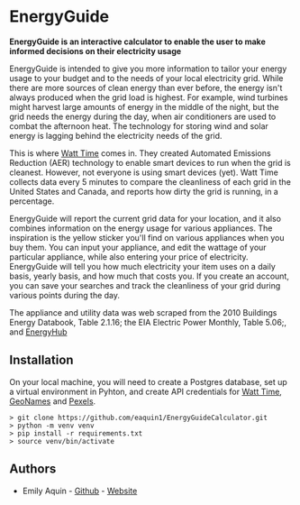 # EnergyGuide

**EnergyGuide is an interactive calculator to enable the user to make informed decisions on their electricity usage**

EnergyGuide is intended to give you more information to tailor your energy usage to your budget and to the needs of your local electricity grid. While there are more sources of clean energy than ever before, the energy isn't always produced when the grid load is highest. For example, wind turbines might harvest large amounts of energy in the middle of the night, but the grid needs the energy during the day, when air conditioners are used to combat the afternoon heat. The technology for storing wind and solar energy is lagging behind the electricity needs of the grid.

This is where [Watt Time](https://www.watttime.org/) comes in. They created Automated Emissions Reduction (AER) technology to enable smart devices to run when the grid is cleanest. However, not everyone is using smart devices (yet). Watt Time collects data every 5 minutes to compare the cleanliness of each grid in the United States and Canada, and reports how dirty the grid is running, in a percentage.

EnergyGuide will report the current grid data for your location, and it also combines information on the energy usage for various appliances. The inspiration is the yellow sticker you'll find on various appliances when you buy them. You can input your appliance, and edit the wattage of your particular appliance, while also entering your price of electricity. EnergyGuide will tell you how much electricity your item uses on a daily basis, yearly basis, and how much that costs you. If you create an account, you can save your searches and track the cleanliness of your grid during various points during the day.

The appliance and utility data was web scraped from the 2010 Buildings Energy Databook, Table 2.1.16; the EIA Electric Power Monthly, Table 5.06;, and [EnergyHub](https://www.energyhub.org/electricity-prices/)

## Installation

On your local machine, you will need to create a Postgres database, set up a virtual environment in Pyhton, and create API credentials for [Watt Time](https://www.watttime.org/), [GeoNames](https://www.geonames.org) and [Pexels](https://www.pexels.com).

```
> git clone https://github.com/eaquin1/EnergyGuideCalculator.git
> python -m venv venv
> pip install -r requirements.txt
> source venv/bin/activate
```

## Authors

- Emily Aquin - [Github](https://github.com/eaquin1) - [Website](https://sharpdesigns.xyz)
